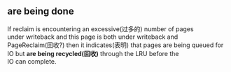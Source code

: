 ## are being done 

If reclaim is encountering an excessive(过多的) number of pages        
under writeback and this page is both under writeback and              
PageReclaim(回收?) then it indicates(表明) that pages are being queued 
for IO but **are being recycled(回收)** through the LRU before the         
IO can complete. 



